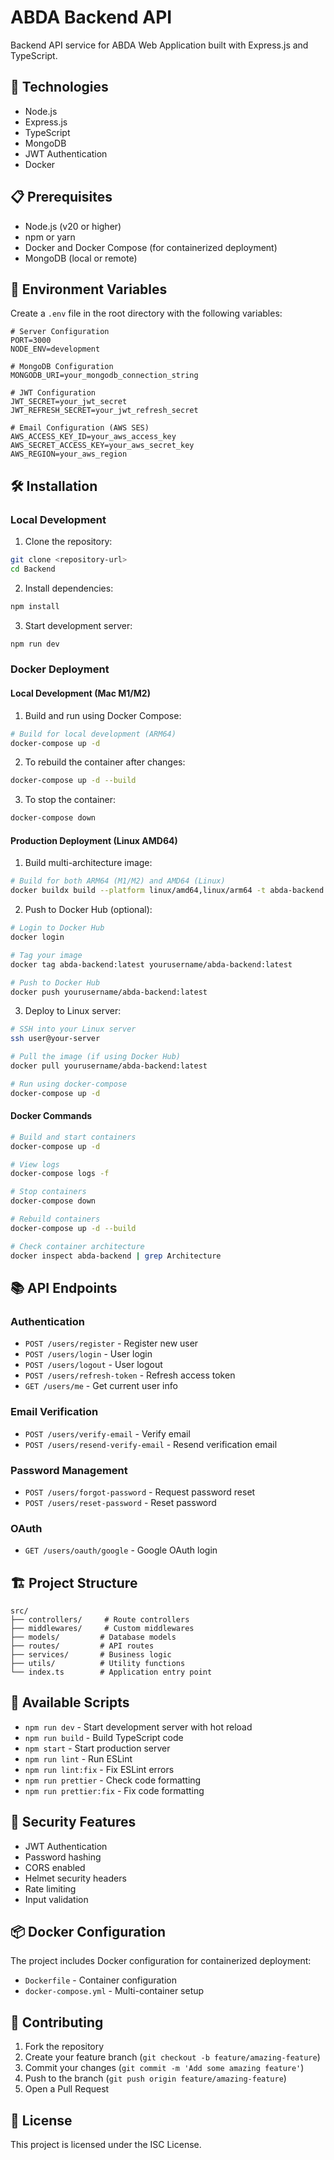 # ABDA Backend API

Backend API service for ABDA Web Application built with Express.js and TypeScript.

## 🚀 Technologies

- Node.js
- Express.js
- TypeScript
- MongoDB
- JWT Authentication
- Docker

## 📋 Prerequisites

- Node.js (v20 or higher)
- npm or yarn
- Docker and Docker Compose (for containerized deployment)
- MongoDB (local or remote)

## 🔧 Environment Variables

Create a `.env` file in the root directory with the following variables:

```env
# Server Configuration
PORT=3000
NODE_ENV=development

# MongoDB Configuration
MONGODB_URI=your_mongodb_connection_string

# JWT Configuration
JWT_SECRET=your_jwt_secret
JWT_REFRESH_SECRET=your_jwt_refresh_secret

# Email Configuration (AWS SES)
AWS_ACCESS_KEY_ID=your_aws_access_key
AWS_SECRET_ACCESS_KEY=your_aws_secret_key
AWS_REGION=your_aws_region
```

## 🛠️ Installation

### Local Development

1. Clone the repository:

```bash
git clone <repository-url>
cd Backend
```

2. Install dependencies:

```bash
npm install
```

3. Start development server:

```bash
npm run dev
```

### Docker Deployment

#### Local Development (Mac M1/M2)

1. Build and run using Docker Compose:

```bash
# Build for local development (ARM64)
docker-compose up -d
```

2. To rebuild the container after changes:

```bash
docker-compose up -d --build
```

3. To stop the container:

```bash
docker-compose down
```

#### Production Deployment (Linux AMD64)

1. Build multi-architecture image:

```bash
# Build for both ARM64 (M1/M2) and AMD64 (Linux)
docker buildx build --platform linux/amd64,linux/arm64 -t abda-backend:latest .
```

2. Push to Docker Hub (optional):

```bash
# Login to Docker Hub
docker login

# Tag your image
docker tag abda-backend:latest yourusername/abda-backend:latest

# Push to Docker Hub
docker push yourusername/abda-backend:latest
```

3. Deploy to Linux server:

```bash
# SSH into your Linux server
ssh user@your-server

# Pull the image (if using Docker Hub)
docker pull yourusername/abda-backend:latest

# Run using docker-compose
docker-compose up -d
```

#### Docker Commands

```bash
# Build and start containers
docker-compose up -d

# View logs
docker-compose logs -f

# Stop containers
docker-compose down

# Rebuild containers
docker-compose up -d --build

# Check container architecture
docker inspect abda-backend | grep Architecture
```

## 📚 API Endpoints

### Authentication

- `POST /users/register` - Register new user
- `POST /users/login` - User login
- `POST /users/logout` - User logout
- `POST /users/refresh-token` - Refresh access token
- `GET /users/me` - Get current user info

### Email Verification

- `POST /users/verify-email` - Verify email
- `POST /users/resend-verify-email` - Resend verification email

### Password Management

- `POST /users/forgot-password` - Request password reset
- `POST /users/reset-password` - Reset password

### OAuth

- `GET /users/oauth/google` - Google OAuth login

## 🏗️ Project Structure

```
src/
├── controllers/     # Route controllers
├── middlewares/     # Custom middlewares
├── models/         # Database models
├── routes/         # API routes
├── services/       # Business logic
├── utils/          # Utility functions
└── index.ts        # Application entry point
```

## 🧪 Available Scripts

- `npm run dev` - Start development server with hot reload
- `npm run build` - Build TypeScript code
- `npm start` - Start production server
- `npm run lint` - Run ESLint
- `npm run lint:fix` - Fix ESLint errors
- `npm run prettier` - Check code formatting
- `npm run prettier:fix` - Fix code formatting

## 🔐 Security Features

- JWT Authentication
- Password hashing
- CORS enabled
- Helmet security headers
- Rate limiting
- Input validation

## 📦 Docker Configuration

The project includes Docker configuration for containerized deployment:

- `Dockerfile` - Container configuration
- `docker-compose.yml` - Multi-container setup

## 🤝 Contributing

1. Fork the repository
2. Create your feature branch (`git checkout -b feature/amazing-feature`)
3. Commit your changes (`git commit -m 'Add some amazing feature'`)
4. Push to the branch (`git push origin feature/amazing-feature`)
5. Open a Pull Request

## 📝 License

This project is licensed under the ISC License.
